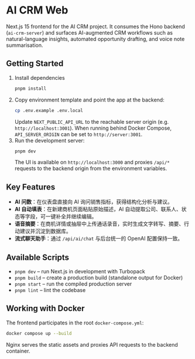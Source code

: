 # AI CRM Web

Next.js 15 frontend for the AI CRM project. It consumes the Hono backend (`ai-crm-server`) and surfaces AI-augmented CRM workflows such as natural-language insights, automated opportunity drafting, and voice note summarisation.

## Getting Started

1. Install dependencies
   ```bash
   pnpm install
   ```
2. Copy environment template and point the app at the backend:
   ```bash
   cp .env.example .env.local
   ```
   Update `NEXT_PUBLIC_API_URL` to the reachable server origin (e.g. `http://localhost:3001`). When running behind Docker Compose, `API_SERVER_ORIGIN` can be set to `http://server:3001`.
3. Run the development server:
   ```bash
   pnpm dev
   ```
   The UI is available on `http://localhost:3000` and proxies `/api/*` requests to the backend origin from the environment variables.

## Key Features
- **AI 问数**：在仪表盘直接向 AI 询问销售指标，获得结构化分析与建议。
- **AI 自动填表**：在新建商机页面粘贴原始描述，AI 自动提取公司、联系人、状态等字段，可一键补全并继续编辑。
- **语音摘要**：在商机详情或抽屉中上传通话录音，实时生成文字转写、摘要、行动建议并沉淀到数据库。
- **流式聊天助手**：通过 `/api/ai/chat` 与后台统一的 OpenAI 配置保持一致。

## Available Scripts
- `pnpm dev` – run Next.js in development with Turbopack
- `pnpm build` – create a production build (standalone output for Docker)
- `pnpm start` – run the compiled production server
- `pnpm lint` – lint the codebase

## Working with Docker
The frontend participates in the root `docker-compose.yml`:
```bash
docker compose up --build
```
Nginx serves the static assets and proxies API requests to the backend container.
